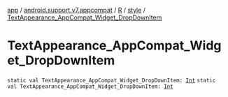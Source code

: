 [app](../../../index.md) / [android.support.v7.appcompat](../../index.md) / [R](../index.md) / [style](index.md) / [TextAppearance_AppCompat_Widget_DropDownItem](./-text-appearance_-app-compat_-widget_-drop-down-item.md)

# TextAppearance_AppCompat_Widget_DropDownItem

`static val TextAppearance_AppCompat_Widget_DropDownItem: `[`Int`](https://kotlinlang.org/api/latest/jvm/stdlib/kotlin/-int/index.html)
`static val TextAppearance_AppCompat_Widget_DropDownItem: `[`Int`](https://kotlinlang.org/api/latest/jvm/stdlib/kotlin/-int/index.html)